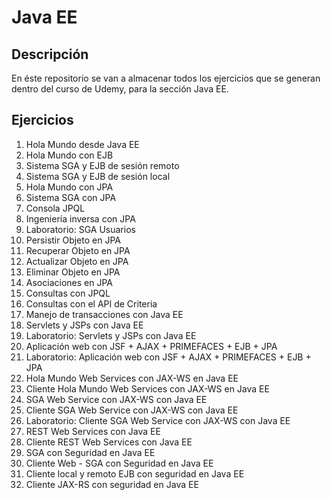 # Java EE

## Descripción

En éste repositorio se van a almacenar todos los ejercicios que se generan dentro del curso de Udemy, para la sección Java EE.

## Ejercicios

1. Hola Mundo desde Java EE
2. Hola Mundo con EJB
3. Sistema SGA y EJB de sesión remoto
4. Sistema SGA y EJB de sesión local
5. Hola Mundo con JPA
6. Sistema SGA con JPA
7. Consola JPQL
8. Ingeniería inversa con JPA
9. Laboratorio: SGA Usuarios
10. Persistir Objeto en JPA
11. Recuperar Objeto en JPA
12. Actualizar Objeto en JPA
13. Eliminar Objeto en JPA
14. Asociaciones en JPA
15. Consultas con JPQL
16. Consultas con el API de Criteria
17. Manejo de transacciones con Java EE
18. Servlets y JSPs con Java EE
19. Laboratorio: Servlets y JSPs con Java EE
20. Aplicación web con JSF + AJAX + PRIMEFACES + EJB + JPA
21. Laboratorio: Aplicación web con JSF + AJAX + PRIMEFACES + EJB + JPA
22. Hola Mundo Web Services con JAX-WS en Java EE
23. Cliente Hola Mundo Web Services con JAX-WS en Java EE
24. SGA Web Service con JAX-WS con Java EE
25. Cliente SGA Web Service con JAX-WS con Java EE
26. Laboratorio: Cliente SGA Web Service con JAX-WS con Java EE
27. REST Web Services con Java EE
28. Cliente REST Web Services con Java EE
29. SGA con Seguridad en Java EE
30. Cliente Web - SGA con Seguridad en Java EE
31. Cliente local y remoto EJB con seguridad en Java EE
32. Cliente JAX-RS con seguridad en Java EE
